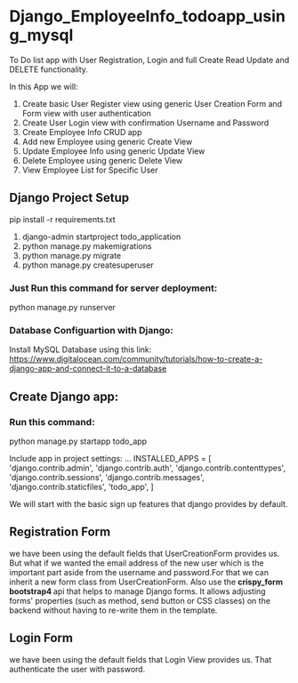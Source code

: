 # Django_EmployeeInfo_todoapp_using_mysql
To Do list app with User Registration, Login and full Create Read Update and DELETE functionality.

In this App we will:

1. Create basic User Register view using generic User Creation Form and Form view with user authentication
2. Create User Login view with confirmation Username and Password
3. Create Employee Info CRUD app
4. Add new Employee using generic Create View
5. Update Employee Info using generic Update View
6. Delete Employee using generic Delete View
7. View Employee List for Specific User

## Django Project Setup
 pip install -r requirements.txt

1. django-admin startproject todo_application
2. python manage.py makemigrations
3. python manage.py migrate
4. python manage.py createsuperuser

### Just Run this command for server deployment:
  python manage.py runserver

### Database Configuartion with Django:
Install MySQL Database using this link: https://www.digitalocean.com/community/tutorials/how-to-create-a-django-app-and-connect-it-to-a-database

## Create Django app:
### Run this command: 
   python manage.py startapp todo_app
   
Include app in project settings:
...
INSTALLED_APPS = [
    'django.contrib.admin',
    'django.contrib.auth',
    'django.contrib.contenttypes',
    'django.contrib.sessions',
    'django.contrib.messages',
    'django.contrib.staticfiles',
    'todo_app',
]


We will start with the basic sign up features that django provides by default.

## Registration Form
we have been using the default fields that UserCreationForm provides us. But what if we wanted the email address of the new user which is 
the important part aside from the username and password.For that we can inherit a new form class from UserCreationForm.
Also use the <b> crispy_form bootstrap4 </b> api that helps to manage Django forms. It allows adjusting forms' properties (such as method, send button or CSS classes) on the backend without having to re-write them in the template.

## Login Form
we have been using the default fields that Login View provides us. That authenticate the user with password.



 
